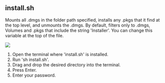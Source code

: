 ## install.sh

Mounts all .dmgs in the folder path specified, installs any .pkgs that it find at the top level, and unmounts the .dmgs. By default, filters only to .dmgs, Volumes and .pkgs that include the string 'Installer'. You can change this variable at the top of the file.

![](gifs/install.gif)

1. Open the terminal where 'install.sh' is installed.
1. Run 'sh install.sh'.
1. Drag and drop the desired directory into the terminal.
1. Press Enter.
1. Enter your password.